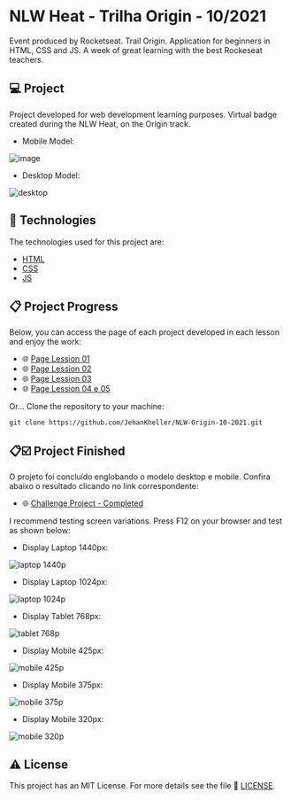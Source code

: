 # NLW Heat - Trilha Origin - 10/2021
Event produced by Rocketseat. Trail Origin.
Application for beginners in HTML, CSS and JS. A week of great learning with the best Rockeseat teachers.

## 💻 Project
Project developed for web development learning purposes. Virtual badge created during the NLW Heat, on the Origin track.

- Mobile Model:

![image](https://user-images.githubusercontent.com/5993224/138517358-ad741af4-9c84-4111-a56f-7f1124d87ef0.png)

- Desktop Model:

![desktop](https://user-images.githubusercontent.com/5993224/138578067-2142fe2a-47f4-4e74-8985-0b6216feb633.PNG)

## 📝 Technologies
The technologies used for this project are:

- [HTML](https://developer.mozilla.org/en-US/docs/Web/HTML)
- [CSS](https://developer.mozilla.org/en-US/docs/Web/CSS)
- [JS](https://developer.mozilla.org/en-US/docs/Web/JavaScript)

## 📋 Project Progress
Below, you can access the page of each project developed in each lesson and enjoy the work:

- 🌐 [Page Lession 01](https://jehankheller.github.io/NLW-Origin-10-2021/Lession-01/)
- 🌐 [Page Lession 02](https://jehankheller.github.io/NLW-Origin-10-2021/Lession-02/)
- 🌐 [Page Lession 03](https://jehankheller.github.io/NLW-Origin-10-2021/Lession-03/)
- 🌐 [Page Lession 04 e 05](https://jehankheller.github.io/NLW-Origin-10-2021/Lession-04_05/)

Or...
Clone the repository to your machine:
```
git clone https://github.com/JehanKheller/NLW-Origin-10-2021.git
```

## 📋☑️ Project Finished
O projeto foi concluído englobando o modelo desktop e mobile.
Confira abaixo o resultado clicando no link correspondente:

- 🌐 [Challenge Project - Completed](https://jehankheller.github.io/NLW-Origin-10-2021/Lession-Desafio-Projeto-Final/)

I recommend testing screen variations. Press F12 on your browser and test as shown below:

- Display Laptop 1440px:

![laptop 1440p](https://user-images.githubusercontent.com/5993224/138578409-dab8ab71-b3d5-415d-a7ed-08eafc889b20.PNG)

- Display Laptop 1024px:

![laptop 1024p](https://user-images.githubusercontent.com/5993224/138578452-d776086a-338a-4f68-bb94-637cf4bec8aa.PNG)

- Display Tablet 768px:

![tablet 768p](https://user-images.githubusercontent.com/5993224/138578484-7d7298ac-c1a6-4a8c-93d1-ba34f8ed90d4.PNG)

- Display Mobile 425px:

![mobile 425p](https://user-images.githubusercontent.com/5993224/138578494-58fd5c9b-1a1a-43be-b98a-19221d9e4a53.PNG)

- Display Mobile 375px:

![mobile 375p](https://user-images.githubusercontent.com/5993224/138578505-b0f56ec5-ce10-496e-b075-9263360fed2d.PNG)

- Display Mobile 320px:

![mobile 320p](https://user-images.githubusercontent.com/5993224/138578507-c31ef711-43d0-4ea4-9c87-da324fab0668.PNG)

## ⚠️ License
This project has an MIT License.
For more details see the file 🧾 [LICENSE](https://github.com/JehanKheller/NLW-Origin-10-2021/blob/main/LICENSE.txt).
